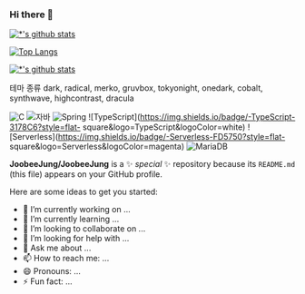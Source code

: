 ### Hi there 👋


[![*'s github stats](https://github-readme-stats.vercel.app/api?username=JoobeeJung)](https://github.com/JoobeeJung)

[![Top Langs](https://github-readme-stats.vercel.app/api/top-langs/?username=JoobeeJung&layout=compact)](https://github.com/JoobeeJung/github-readme-stats)

[![*'s github stats](https://github-readme-stats.vercel.app/api?username=JoobeeJung&show_icons=true&theme=radical)](https://github.com/JoobeeJung)

테마 종류
dark, radical, merko, gruvbox, tokyonight, onedark, cobalt, synthwave, highcontrast, dracula

![C](https://img.shields.io/badge/-C-123456?style=flat-square&logo=C&logoColor=black) ![자바](https://img.shields.io/badge/-자바-007396?style=flat&logo=Java&logoColor=ffffff ) ![Spring](https://img.shields.io/badge/-Spring-6DB33F?style=for-the-badge&logo=Spring&logoColor=white) ![TypeScript](https://img.shields.io/badge/-TypeScript-3178C6?style=flat- square&logo=TypeScript&logoColor=white) ![Serverless](https://img.shields.io/badge/-Serverless-FD5750?style=flat- square&logo=Serverless&logoColor=magenta) ![MariaDB](https://img.shields.io/badge/-MariaDB-1F305F?style=flat-square&logo=mariadb&logoColor=white)
   
   
**JoobeeJung/JoobeeJung** is a ✨ _special_ ✨ repository because its `README.md` (this file) appears on your GitHub profile.

Here are some ideas to get you started:

- 🔭 I’m currently working on ...
- 🌱 I’m currently learning ...
- 👯 I’m looking to collaborate on ...
- 🤔 I’m looking for help with ...
- 💬 Ask me about ...
- 📫 How to reach me: ...
- 😄 Pronouns: ...
- ⚡ Fun fact: ...

